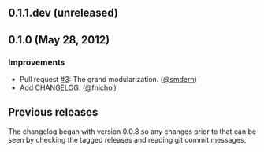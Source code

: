 ## 0.1.1.dev (unreleased)


## 0.1.0 (May 28, 2012)

### Improvements

* Pull request [#3](https://github.com/fnichol/minitest-capistrano/pull/3): The grand modularization. ([@smdern][])
* Add CHANGELOG. ([@fnichol][])

## Previous releases

The changelog began with version 0.0.8 so any changes prior to that can be
seen by checking the tagged releases and reading git commit messages.

[@fnichol]: https://github.com/fnichol
[@smdern]: https://github.com/smdern
